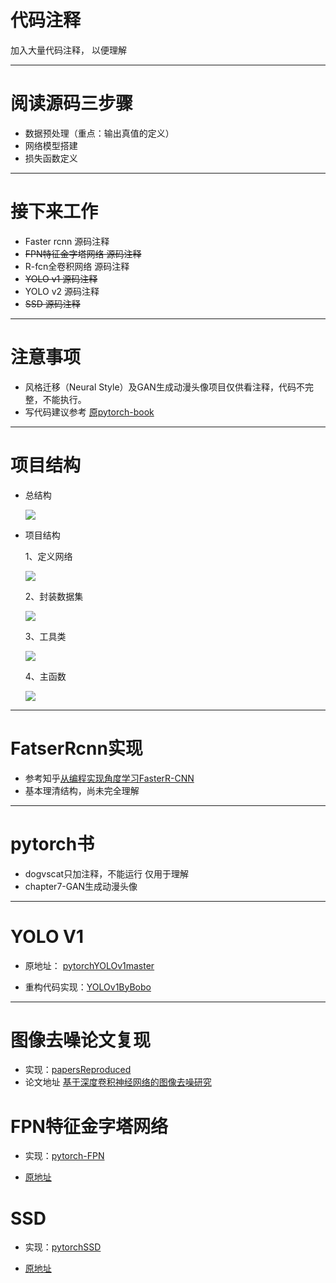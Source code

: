 # 代码注释

加入大量代码注释， 以便理解

----------

# 阅读源码三步骤

- 数据预处理（重点：输出真值的定义）
- 网络模型搭建
- 损失函数定义

----------
# 接下来工作
 
- Faster rcnn  源码注释
- ~~FPN特征金字塔网络 源码注释~~
- R-fcn全卷积网络 源码注释
- ~~YOLO v1  源码注释~~
- YOLO v2  源码注释
- ~~SSD 源码注释~~

----------

# 注意事项
- 风格迁移（Neural Style）及GAN生成动漫头像项目仅供看注释，代码不完整，不能执行。
- 写代码建议参考 [原pytorch-book ][5]

----------

# 项目结构


- 总结构

  ![](http://boboprivate.oss-cn-beijing.aliyuncs.com/18-5-26/99053959.jpg)
  
  
- 项目结构

  1、定义网络
  
  ![](http://boboprivate.oss-cn-beijing.aliyuncs.com/18-5-26/16409622.jpg) 
  
   2、封装数据集
   
  ![](http://boboprivate.oss-cn-beijing.aliyuncs.com/18-5-26/38894621.jpg)
  
   3、工具类
   
  ![](http://boboprivate.oss-cn-beijing.aliyuncs.com/18-5-26/98583532.jpg)
  
   4、主函数
   
  ![](http://boboprivate.oss-cn-beijing.aliyuncs.com/18-5-26/32257225.jpg)
  



----------
# FatserRcnn实现
- 参考知乎[从编程实现角度学习FasterR-CNN](https://zhuanlan.zhihu.com/p/32404424)
- 基本理清结构，尚未完全理解
----------


# pytorch书
- dogvscat只加注释，不能运行  仅用于理解
- chapter7-GAN生成动漫头像

----------

# YOLO V1
- 原地址： [pytorchYOLOv1master][2]

- 重构代码实现：[YOLOv1ByBobo][3]

----------


# 图像去噪论文复现

 - 实现：[papersReproduced](https://github.com/bobo0810/AnnotatedNetworkModelGit/tree/master/papersReproduced)
 - 论文地址
 [基于深度卷积神经网络的图像去噪研究][4]


# FPN特征金字塔网络
- 实现：[pytorch-FPN](https://github.com/bobo0810/AnnotatedNetworkModelGit/tree/master/pytorch-FPN)
- [原地址](https://github.com/kuangliu/pytorch-fpn) 


  [5]: https://github.com/chenyuntc/pytorch-book
  [2]: https://github.com/xiongzihua/pytorch-YOLO-v1
  [3]:https://github.com/bobo0810/AnnotatedNetworkModelGit/tree/master/YOLOv1ByBobo
  [4]: http://kns.cnki.net/KCMS/detail/detail.aspx?dbcode=CJFQ&amp;dbname=CJFDLAST2017&amp;filename=JSJC201703042&amp;uid=WEEvREcwSlJHSldRa1FhdXNXa0hIb3VVSnliNDU0a2dObEJYUVM1MzR2cz0=$9A4hF_YAuvQ5obgVAqNKPCYcEjKensW4ggI8Fm4gTkoUKaID8j8gFw!!&amp;v=MTUzMzkxRnJDVVJMS2ZZdWRvRnk3blVydkJMejdCYmJHNEg5Yk1ySTlCWm9SOGVYMUx1eFlTN0RoMVQzcVRyV00=

# SSD

- 实现：[pytorchSSD](https://github.com/bobo0810/AnnotatedNetworkModelGit/tree/master/pytorchSSD) 

- [原地址](https://github.com/amdegroot/ssd.pytorch) 